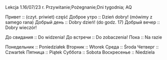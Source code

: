 Lekcja 1.16/07/23 r. Przywitanie;Pożegnanie;Dni tygodnia; AQ
 
Привет :: (czyt. priwiet) część
Доброе утро :: Dzień dobry! (mówimy z samego rana)
Добрый день :: Dobry dzień! (do godz. 17) 
Добрый вечер :: Dobry wieczór!

До свидания :: Do widzenia! 
До встречи :: Do zobaczenia!
Пока :: Na razie
 
Понедельник :: Poniedziałek
Вторник :: Wtorek
Среда :: Środa
Четверг :: Czwartek
Пятница :: Piątek
Суббота :: Sobota
Воскресенье :: Niedziela
